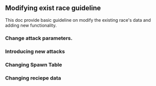 ## Modifying exist race guideline

This doc provide basic guideline on modify the existing race's data and adding new functionality.

### Change attack parameters.

### Introducing new attacks

### Changing Spawn Table

### Changing reciepe data




